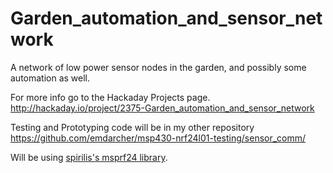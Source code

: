 Garden_automation_and_sensor_network
====================================

A network of low power sensor nodes in the garden, and possibly some automation as well.

For more info go to the Hackaday Projects page.
http://hackaday.io/project/2375-Garden_automation_and_sensor_network

Testing and Prototyping code will be in my other repository
https://github.com/emdarcher/msp430-nrf24l01-testing/sensor_comm/

Will be using [spirilis's msprf24 library](https://github.com/spirilis/msprf24).

